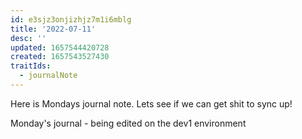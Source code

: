 ```yaml
---
id: e3sjz3onjizhjz7m1i6mblg
title: '2022-07-11'
desc: ''
updated: 1657544420728
created: 1657543527430
traitIds:
  - journalNote
---
```

Here is Mondays journal note.  Lets see if we can get shit to sync up!


Monday's journal - being edited on the dev1 environment



